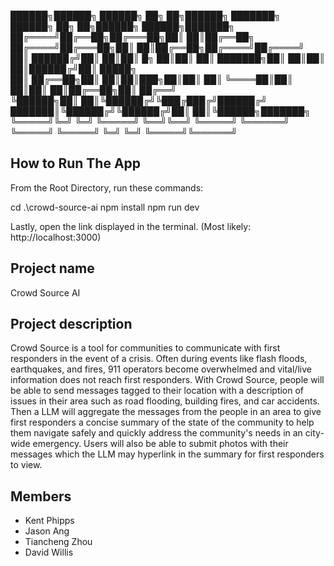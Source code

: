  ██████╗██████╗  ██████╗ ██╗    ██╗██████╗     ███████╗ ██████╗ ██╗   ██╗██████╗  ██████╗███████╗    
██╔════╝██╔══██╗██╔═══██╗██║    ██║██╔══██╗    ██╔════╝██╔═══██╗██║   ██║██╔══██╗██╔════╝██╔════╝    
██║     ██████╔╝██║   ██║██║ █╗ ██║██║  ██║    ███████╗██║   ██║██║   ██║██████╔╝██║     █████╗      
██║     ██╔══██╗██║   ██║██║███╗██║██║  ██║    ╚════██║██║   ██║██║   ██║██╔══██╗██║     ██╔══╝      
╚██████╗██║  ██║╚██████╔╝╚███╔███╔╝██████╔╝    ███████║╚██████╔╝╚██████╔╝██║  ██║╚██████╗███████╗    
 ╚═════╝╚═╝  ╚═╝ ╚═════╝  ╚══╝╚══╝ ╚═════╝     ╚══════╝ ╚═════╝  ╚═════╝ ╚═╝  ╚═╝ ╚═════╝╚══════╝    

## How to Run The App
From the Root Directory, run these commands:

cd .\crowd-source-ai
npm install
npm run dev

Lastly, open the link displayed in the terminal. (Most likely: http://localhost:3000)

## Project name
Crowd Source AI

## Project description
Crowd Source is a tool for communities to communicate with first responders in the event of a crisis. Often during events like flash floods, earthquakes, and fires, 911 operators become overwhelmed and vital/live information does not reach first responders. With Crowd Source, people will be able to send messages tagged to their location with a description of issues in their area such as road flooding, building fires, and car accidents. Then a LLM will aggregate the messages from the people in an area to give first responders a concise summary of the state of the community to help them navigate safely and quickly address the community's needs in an city-wide emergency. Users will also be able to submit photos with their messages which the LLM may hyperlink in the summary for first responders to view.


## Members
- Kent Phipps
- Jason Ang
- Tiancheng Zhou
- David Willis